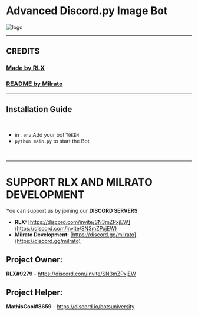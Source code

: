 # Advanced Discord.py Image Bot 
![logo](https://media.discordapp.net/attachments/860187385206800384/926441544683237386/unknown.png)

***
## CREDITS
### [**Made by RLX**](https://discord.com/invite/SN3mZPxjEW)

### [**README by Milrato**](https://support.milrato.eu)

***

## Installation Guide

<br/>

- in `.env` Add your bot ```TOKEN```
- `python main.py` to start the Bot
<br/>


***

# SUPPORT RLX AND MILRATO DEVELOPMENT

You can support us by joining our **DISCORD SERVERS**
- **RLX:**
[https://discord.com/invite/SN3mZPxjEW](https://discord.com/invite/SN3mZPxjEW)
- **Milrato Development:**
[https://discord.gg/milrato](https://discord.gg/milrato)

## Project Owner:
**RLX#9279** - https://discord.com/invite/SN3mZPxjEW

## Project Helper:
**MathisCool#8659** - https://discord.io/botsuniversity
